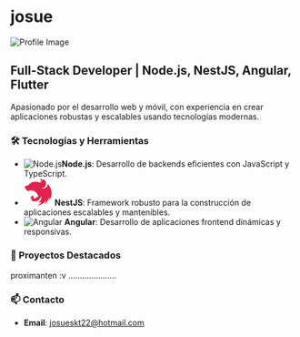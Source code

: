 #  josue 
<img src="https://avatars.githubusercontent.com/u/9919?s=280&v=4" alt="Profile Image" width="150"/> <!-- Reemplaza esta URL con la imagen de tu perfil -->

## Full-Stack Developer | Node.js, NestJS, Angular, Flutter

Apasionado por el desarrollo web y móvil, con experiencia en crear aplicaciones robustas y escalables usando tecnologías modernas.

### 🛠️ Tecnologías y Herramientas

-  <img src="https://nodejs.org/static/images/logo.svg" alt="Node.js" width="50"/>**Node.js**: Desarrollo de backends eficientes con JavaScript y TypeScript.
-   <img src="https://raw.githubusercontent.com/nestjs/docs.nestjs.com/master/src/assets/logo-small.svg" alt="NestJS" width="50"/>  **NestJS**: Framework robusto para la construcción de aplicaciones escalables y mantenibles.
- <img src="https://angular.io/assets/images/logos/angular/angular.svg" alt="Angular" width="50"/> **Angular**: Desarrollo de aplicaciones frontend dinámicas y responsivas.


### 🚀 Proyectos Destacados

proximanten :v .....................

### 📫 Contacto
- **Email**: josueskt22@hotmail.com




